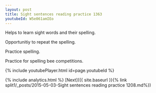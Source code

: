 ```yaml
---
layout: post
title: Sight sentences reading practice 1363
youtubeId: W5e061amIEo
---
```

 
 
Helps to learn sight words and their spelling.

Opportunitiy to repeat the spelling. 

Practice spelling. 
 
Practice for spelling bee competitions. 
 
{% include youtubePlayer.html id=page.youtubeId %}
 
 
{% include analytics.html %} 
[Next]({{ site.baseurl }}{% link  split1/_posts/2015-05-03-Sight sentences reading practice 1208.md%})
 
